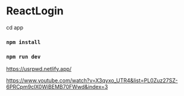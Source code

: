 # ReactLogin

cd app
### `npm install`
### `npm run dev`

<!-- For Demo -->
https://usrpwd.netlify.app/

https://www.youtube.com/watch?v=X3qyxo_UTR4&list=PL0Zuz27SZ-6PRCpm9clX0WiBEMB70FWwd&index=3

